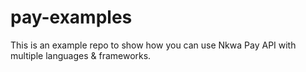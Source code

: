 # pay-examples
This is an example repo to show how you can use Nkwa Pay API with multiple languages &amp; frameworks. 
